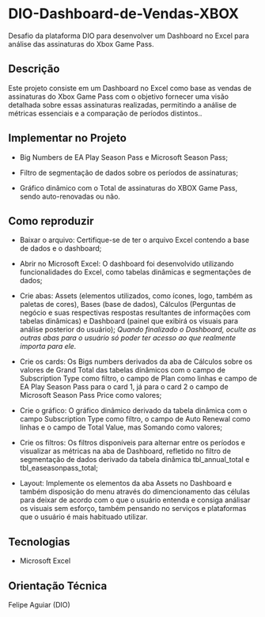 # DIO-Dashboard-de-Vendas-XBOX

Desafio da plataforma DIO para desenvolver um Dashboard no Excel para análise das assinaturas do Xbox Game Pass. 

## Descrição

Este projeto consiste em um Dashboard no Excel como base as vendas de assinaturas do Xbox Game Pass com o objetivo fornecer uma visão detalhada sobre essas assinaturas realizadas, permitindo a análise de métricas essenciais e a comparação de períodos distintos.. 

## Implementar no Projeto

* Big Numbers de EA Play Season Pass e Microsoft Season Pass;

* Filtro de segmentação de dados sobre os períodos de assinaturas;

* Gráfico dinâmico com o Total de assinaturas do XBOX Game Pass, sendo auto-renovadas ou não.

## Como reproduzir

* Baixar o arquivo: Certifique-se de ter o arquivo Excel contendo a base de dados e o dashboard;

* Abrir no Microsoft Excel: O dashboard foi desenvolvido utilizando funcionalidades do Excel, como tabelas dinâmicas e segmentações de dados;

* Crie abas: Assets (elementos utilizados, como ícones, logo, também as paletas de cores), Bases (base de dados), Cálculos (Perguntas de negócio e suas respectivas respostas resultantes de informações com tabelas dinâmicas) e Dashboard (painel que exibirá os visuais para análise posterior do usuário);
*Quando finalizado o Dashboard, oculte as outras abas para o usuário só poder ter acesso ao que realmente importa para ele.*
  
* Crie os cards: Os Bigs numbers derivados da aba de Cálculos sobre os valores de Grand Total das tabelas dinâmicos com o campo de Subscription Type como filtro, o campo de Plan como linhas e campo de EA Play Season Pass para o card 1, já para o card 2 o campo de Microsoft Season Pass Price como valores;

* Crie o gráfico: O gráfico dinâmico derivado da tabela dinâmica com o campo Subscription Type como filtro, o campo de Auto Renewal como linhas e o campo de Total Value, mas Somando como valores;

* Crie os filtros: Os filtros disponíveis para alternar entre os períodos e visualizar as métricas na aba de Dashboard, refletido no filtro de segmentação de dados derivado da tabela dinâmica tbl_annual_total e tbl_easeasonpass_total;

* Layout: Implemente os elementos da aba Assets no Dashboard e também disposição do menu através do dimencionamento das células para deixar de acordo com o que o usuário entenda e consiga análisar os visuais sem esforço, também pensando no serviços e plataformas que o usuário é mais habituado utilizar.

## Tecnologias

* Microsoft Excel

## Orientação Técnica

Felipe Aguiar (DIO)
